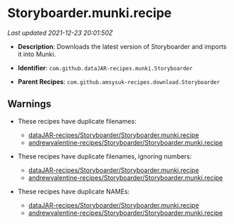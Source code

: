 # Storyboarder.munki.recipe

_Last updated 2021-12-23 20:01:50Z_

- **Description**: Downloads the latest version of Storyboarder and imports it into Munki.

- **Identifier**: `com.github.dataJAR-recipes.munki.Storyboarder`

- **Parent Recipes**: `com.github.amsysuk-recipes.download.Storyboarder`


## Warnings

- These recipes have duplicate filenames:
    - [dataJAR-recipes/Storyboarder/Storyboarder.munki.recipe](/autopkg-dupe-tracker/dataJAR-recipes/Storyboarder/Storyboarder.munki.recipe)
    - [andrewvalentine-recipes/Storyboarder/Storyboarder.munki.recipe](/autopkg-dupe-tracker/andrewvalentine-recipes/Storyboarder/Storyboarder.munki.recipe)

- These recipes have duplicate filenames, ignoring numbers:
    - [dataJAR-recipes/Storyboarder/Storyboarder.munki.recipe](/autopkg-dupe-tracker/dataJAR-recipes/Storyboarder/Storyboarder.munki.recipe)
    - [andrewvalentine-recipes/Storyboarder/Storyboarder.munki.recipe](/autopkg-dupe-tracker/andrewvalentine-recipes/Storyboarder/Storyboarder.munki.recipe)

- These recipes have duplicate NAMEs:
    - [dataJAR-recipes/Storyboarder/Storyboarder.munki.recipe](/autopkg-dupe-tracker/dataJAR-recipes/Storyboarder/Storyboarder.munki.recipe)
    - [andrewvalentine-recipes/Storyboarder/Storyboarder.munki.recipe](/autopkg-dupe-tracker/andrewvalentine-recipes/Storyboarder/Storyboarder.munki.recipe)